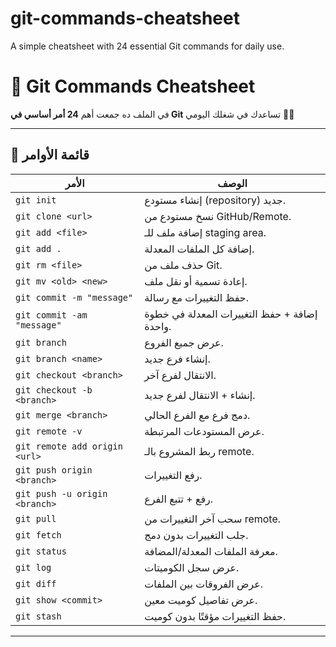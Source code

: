 # git-commands-cheatsheet
A simple cheatsheet with 24 essential Git commands for daily use.  
# 🚀 Git Commands Cheatsheet  

في الملف ده جمعت أهم **24 أمر أساسي في Git** تساعدك في شغلك اليومي 👨‍💻  

---

## 📌 قائمة الأوامر

| الأمر | الوصف |
|-------|-------|
| `git init` | إنشاء مستودع (repository) جديد. |
| `git clone <url>` | نسخ مستودع من GitHub/Remote. |
| `git add <file>` | إضافة ملف للـ staging area. |
| `git add .` | إضافة كل الملفات المعدلة. |
| `git rm <file>` | حذف ملف من Git. |
| `git mv <old> <new>` | إعادة تسمية أو نقل ملف. |
| `git commit -m "message"` | حفظ التغييرات مع رسالة. |
| `git commit -am "message"` | إضافة + حفظ التغييرات المعدلة في خطوة واحدة. |
| `git branch` | عرض جميع الفروع. |
| `git branch <name>` | إنشاء فرع جديد. |
| `git checkout <branch>` | الانتقال لفرع آخر. |
| `git checkout -b <branch>` | إنشاء + الانتقال لفرع جديد. |
| `git merge <branch>` | دمج فرع مع الفرع الحالي. |
| `git remote -v` | عرض المستودعات المرتبطة. |
| `git remote add origin <url>` | ربط المشروع بالـ remote. |
| `git push origin <branch>` | رفع التغييرات. |
| `git push -u origin <branch>` | رفع + تتبع الفرع. |
| `git pull` | سحب آخر التغييرات من remote. |
| `git fetch` | جلب التغييرات بدون دمج. |
| `git status` | معرفة الملفات المعدلة/المضافة. |
| `git log` | عرض سجل الكوميتات. |
| `git diff` | عرض الفروقات بين الملفات. |
| `git show <commit>` | عرض تفاصيل كوميت معين. |
| `git stash` | حفظ التغييرات مؤقتًا بدون كوميت. |

---

